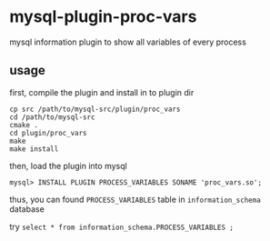 mysql-plugin-proc-vars
======================

mysql information plugin to show all variables of every process

## usage


first, compile the plugin and install in to plugin dir

    cp src /path/to/mysql-src/plugin/proc_vars
    cd /path/to/mysql-src
    cmake .
    cd plugin/proc_vars
    make
    make install
    
then, load the plugin into mysql

    mysql> INSTALL PLUGIN PROCESS_VARIABLES SONAME 'proc_vars.so';
    
thus, you can found `PROCESS_VARIABLES` table in `information_schema` database

try `select * from information_schema.PROCESS_VARIABLES ;` 
